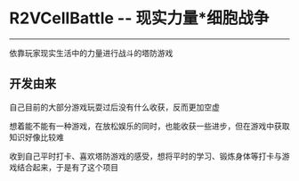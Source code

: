# R2VCellBattle -- 现实力量*细胞战争
***
依靠玩家现实生活中的力量进行战斗的塔防游戏

## 开发由来
自己目前的大部分游戏玩耍过后没有什么收获，反而更加空虚

想着能不能有一种游戏，在放松娱乐的同时，也能收获一些进步，但在游戏中获取知识好像比较难

收到自己平时打卡、喜欢塔防游戏的感受，想将平时的学习、锻炼身体等打卡与游戏结合起来，于是有了这个项目